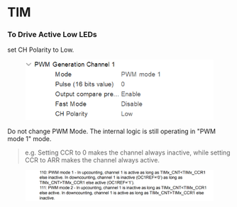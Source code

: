 # TIM







### To Drive Active Low LEDs

set CH Polarity to Low.

<figure><img src="../../.gitbook/assets/image.png" alt=""><figcaption></figcaption></figure>

Do not change PWM Mode. The internal logic is still operating in "PWM mode 1" mode.

> e.g. Setting CCR to 0 makes the channel always inactive, while setting CCR to ARR makes the channel always active.

<figure><img src="../../.gitbook/assets/image (2).png" alt=""><figcaption></figcaption></figure>
